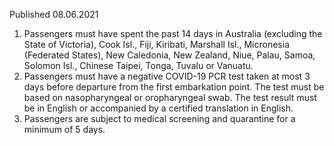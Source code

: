 Published 08.06.2021
1. Passengers must have spent the past 14 days in Australia (excluding the State of Victoria), Cook Isl., Fiji, Kiribati, Marshall Isl., Micronesia (Federated States), New Caledonia, New Zealand, Niue, Palau, Samoa, Solomon Isl., Chinese Taipei, Tonga, Tuvalu or Vanuatu.
2. Passengers must have a negative COVID-19 PCR test taken at most 3 days before departure from the first embarkation point. The test must be based on nasopharyngeal or oropharyngeal swab. The test result must be in English or accompanied by a certified translation in English.
3. Passengers are subject to medical screening and quarantine for a minimum of 5 days. 

